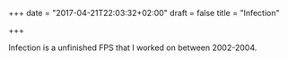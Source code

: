 +++
date = "2017-04-21T22:03:32+02:00"
draft = false
title = "Infection"

+++

Infection is a unfinished FPS that I worked on between 2002-2004.
